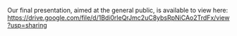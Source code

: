 Our final presentation, aimed at the general public, is available to view here:
https://drive.google.com/file/d/1Bdi0rleQrJmc2uC8ybsRpNiCAo2TrdFx/view?usp=sharing
